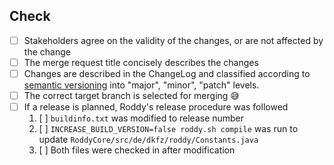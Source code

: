 <!-- detailed description of the changes and possible context -->

## Check

 * [ ] Stakeholders agree on the validity of the changes, or are not affected by the change
 * [ ] The merge request title concisely describes the changes
 * [ ] Changes are described in the ChangeLog and classified according to [semantic versioning](#SemanticVersioning) into "major", "minor", "patch" levels.
 * [ ] The correct target branch is selected for merging :sweat_smile:
 * [ ] If a release is planned, Roddy's release procedure was followed 
     1. [ ] `buildinfo.txt` was modified to release number
     2. [ ] `INCREASE_BUILD_VERSION=false roddy.sh compile` was run to update `RoddyCore/src/de/dkfz/roddy/Constants.java`
     3. [ ] Both files were checked in after modification
